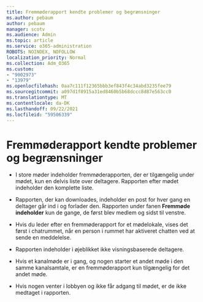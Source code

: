 ```yaml
---
title: Fremmøderapport kendte problemer og begrænsninger
ms.author: pebaum
author: pebaum
manager: scotv
ms.audience: Admin
ms.topic: article
ms.service: o365-administration
ROBOTS: NOINDEX, NOFOLLOW
localization_priority: Normal
ms.collection: Adm_O365
ms.custom:
- "9002973"
- "13979"
ms.openlocfilehash: 0aa7c111f12365bbb3ef843f4c34abd3235fee79
ms.sourcegitcommit: a097d1f8915a31ed8460b5b68dccc8d87e563cc0
ms.translationtype: MT
ms.contentlocale: da-DK
ms.lasthandoff: 09/22/2021
ms.locfileid: "59506339"
---
```

# <a name="attendance-report-known-issues-and-limitations"></a>Fremmøderapport kendte problemer og begrænsninger

- I store møder indeholder fremmøderapporten, der er tilgængelig under mødet, kun en delvis liste over deltagere. Rapporten efter mødet indeholder den komplette liste. 

- Rapporten, der kan downloades, indeholder en post for hver gang en deltager går ind i og forlader den. Rapporten under fanen **Fremmøde indeholder** kun de gange, de først blev medlem og sidst til venstre.

- Hvis du leder efter en fremmøderapport for et mødelokale, vises det først i chatrummet, når en person i rummet har aktiveret chatten ved at sende en meddelelse.

- Rapporten indeholder i øjeblikket ikke visningsbaserede deltagere.

- Hvis et kanalmøde er i gang, og nogen starter et andet møde i den samme kanalsamtale, er en fremmøderapport kun tilgængelig for det andet møde.

- Hvis nogen venter i lobbyen og ikke får adgang til mødet, er de ikke medtaget i rapporten.